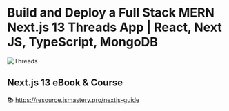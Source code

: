 # Build and Deploy a Full Stack MERN Next.js 13 Threads App | React, Next JS, TypeScript, MongoDB
![Threads](https://i.ibb.co/2dSC0TQ/Thumbnail-1.png)

## Next.js 13 eBook & Course
📚 https://resource.jsmastery.pro/nextjs-guide

